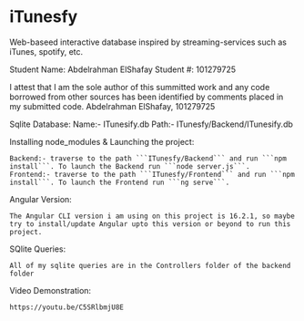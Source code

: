 # iTunesfy

Web-baseed interactive database inspired by streaming-services such as iTunes, spotify, etc.

Student Name: Abdelrahman ElShafay
Student #: 101279725

I attest that I am the sole author of this summitted work and any code borrowed from other sources has been identified by comments placed in my submitted code.
Abdelrahman ElShafay, 101279725

Sqlite Database:
    Name:- ITunesify.db
    Path:- ITunesfy/Backend/ITunesify.db

Installing node_modules & Launching the project:

    Backend:- traverse to the path ```ITunesfy/Backend``` and run ```npm install```. To launch the Backend run ```node server.js```.
    Frontend:- traverse to the path ```ITunesfy/Frontend``` and run ```npm install```. To launch the Frontend run ```ng serve```.

Angular Version:

    The Angular CLI version i am using on this project is 16.2.1, so maybe try to install/update Angular upto this version or beyond to run this project.

SQlite Queries:

    All of my sqlite queries are in the Controllers folder of the backend folder

Video Demonstration:

    https://youtu.be/C5SRlbmjU8E




